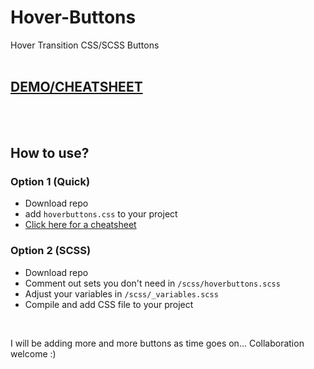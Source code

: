 # Hover-Buttons
Hover Transition CSS/SCSS Buttons
<br>
<br>
## [DEMO/CHEATSHEET](https://varin6.github.io/Hover-Buttons/)
<br>
<br>

## How to use?

### Option 1 (Quick)
- Download repo
- add `hoverbuttons.css` to your project
- [Click here for a cheatsheet](https://varin6.github.io/Hover-Buttons/)

### Option 2 (SCSS)
- Download repo
- Comment out sets you don't need in `/scss/hoverbuttons.scss`
- Adjust your variables in `/scss/_variables.scss`
- Compile and add CSS file to your project

<br>

I will be adding more and more buttons as time goes on...
Collaboration welcome :)

